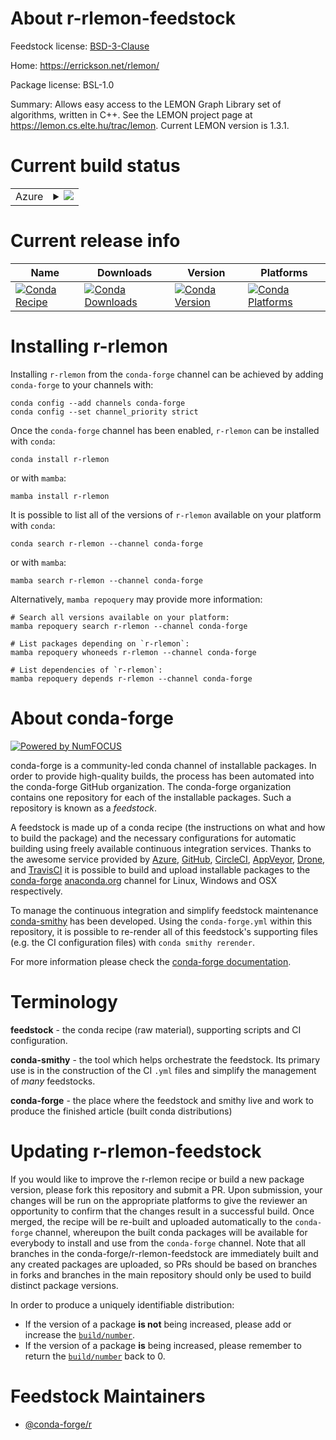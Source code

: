 About r-rlemon-feedstock
========================

Feedstock license: [BSD-3-Clause](https://github.com/conda-forge/r-rlemon-feedstock/blob/main/LICENSE.txt)

Home: https://errickson.net/rlemon/

Package license: BSL-1.0

Summary: Allows easy access to the LEMON Graph Library set of algorithms, written in C++. See the LEMON project page at <https://lemon.cs.elte.hu/trac/lemon>. Current LEMON version is 1.3.1.

Current build status
====================


<table>
    
  <tr>
    <td>Azure</td>
    <td>
      <details>
        <summary>
          <a href="https://dev.azure.com/conda-forge/feedstock-builds/_build/latest?definitionId=18860&branchName=main">
            <img src="https://dev.azure.com/conda-forge/feedstock-builds/_apis/build/status/r-rlemon-feedstock?branchName=main">
          </a>
        </summary>
        <table>
          <thead><tr><th>Variant</th><th>Status</th></tr></thead>
          <tbody><tr>
              <td>linux_64_r_base4.3</td>
              <td>
                <a href="https://dev.azure.com/conda-forge/feedstock-builds/_build/latest?definitionId=18860&branchName=main">
                  <img src="https://dev.azure.com/conda-forge/feedstock-builds/_apis/build/status/r-rlemon-feedstock?branchName=main&jobName=linux&configuration=linux%20linux_64_r_base4.3" alt="variant">
                </a>
              </td>
            </tr><tr>
              <td>linux_64_r_base4.4</td>
              <td>
                <a href="https://dev.azure.com/conda-forge/feedstock-builds/_build/latest?definitionId=18860&branchName=main">
                  <img src="https://dev.azure.com/conda-forge/feedstock-builds/_apis/build/status/r-rlemon-feedstock?branchName=main&jobName=linux&configuration=linux%20linux_64_r_base4.4" alt="variant">
                </a>
              </td>
            </tr><tr>
              <td>osx_64_r_base4.3</td>
              <td>
                <a href="https://dev.azure.com/conda-forge/feedstock-builds/_build/latest?definitionId=18860&branchName=main">
                  <img src="https://dev.azure.com/conda-forge/feedstock-builds/_apis/build/status/r-rlemon-feedstock?branchName=main&jobName=osx&configuration=osx%20osx_64_r_base4.3" alt="variant">
                </a>
              </td>
            </tr><tr>
              <td>osx_64_r_base4.4</td>
              <td>
                <a href="https://dev.azure.com/conda-forge/feedstock-builds/_build/latest?definitionId=18860&branchName=main">
                  <img src="https://dev.azure.com/conda-forge/feedstock-builds/_apis/build/status/r-rlemon-feedstock?branchName=main&jobName=osx&configuration=osx%20osx_64_r_base4.4" alt="variant">
                </a>
              </td>
            </tr><tr>
              <td>win_64_r_base4.3</td>
              <td>
                <a href="https://dev.azure.com/conda-forge/feedstock-builds/_build/latest?definitionId=18860&branchName=main">
                  <img src="https://dev.azure.com/conda-forge/feedstock-builds/_apis/build/status/r-rlemon-feedstock?branchName=main&jobName=win&configuration=win%20win_64_r_base4.3" alt="variant">
                </a>
              </td>
            </tr><tr>
              <td>win_64_r_base4.4</td>
              <td>
                <a href="https://dev.azure.com/conda-forge/feedstock-builds/_build/latest?definitionId=18860&branchName=main">
                  <img src="https://dev.azure.com/conda-forge/feedstock-builds/_apis/build/status/r-rlemon-feedstock?branchName=main&jobName=win&configuration=win%20win_64_r_base4.4" alt="variant">
                </a>
              </td>
            </tr>
          </tbody>
        </table>
      </details>
    </td>
  </tr>
</table>

Current release info
====================

| Name | Downloads | Version | Platforms |
| --- | --- | --- | --- |
| [![Conda Recipe](https://img.shields.io/badge/recipe-r--rlemon-green.svg)](https://anaconda.org/conda-forge/r-rlemon) | [![Conda Downloads](https://img.shields.io/conda/dn/conda-forge/r-rlemon.svg)](https://anaconda.org/conda-forge/r-rlemon) | [![Conda Version](https://img.shields.io/conda/vn/conda-forge/r-rlemon.svg)](https://anaconda.org/conda-forge/r-rlemon) | [![Conda Platforms](https://img.shields.io/conda/pn/conda-forge/r-rlemon.svg)](https://anaconda.org/conda-forge/r-rlemon) |

Installing r-rlemon
===================

Installing `r-rlemon` from the `conda-forge` channel can be achieved by adding `conda-forge` to your channels with:

```
conda config --add channels conda-forge
conda config --set channel_priority strict
```

Once the `conda-forge` channel has been enabled, `r-rlemon` can be installed with `conda`:

```
conda install r-rlemon
```

or with `mamba`:

```
mamba install r-rlemon
```

It is possible to list all of the versions of `r-rlemon` available on your platform with `conda`:

```
conda search r-rlemon --channel conda-forge
```

or with `mamba`:

```
mamba search r-rlemon --channel conda-forge
```

Alternatively, `mamba repoquery` may provide more information:

```
# Search all versions available on your platform:
mamba repoquery search r-rlemon --channel conda-forge

# List packages depending on `r-rlemon`:
mamba repoquery whoneeds r-rlemon --channel conda-forge

# List dependencies of `r-rlemon`:
mamba repoquery depends r-rlemon --channel conda-forge
```


About conda-forge
=================

[![Powered by
NumFOCUS](https://img.shields.io/badge/powered%20by-NumFOCUS-orange.svg?style=flat&colorA=E1523D&colorB=007D8A)](https://numfocus.org)

conda-forge is a community-led conda channel of installable packages.
In order to provide high-quality builds, the process has been automated into the
conda-forge GitHub organization. The conda-forge organization contains one repository
for each of the installable packages. Such a repository is known as a *feedstock*.

A feedstock is made up of a conda recipe (the instructions on what and how to build
the package) and the necessary configurations for automatic building using freely
available continuous integration services. Thanks to the awesome service provided by
[Azure](https://azure.microsoft.com/en-us/services/devops/), [GitHub](https://github.com/),
[CircleCI](https://circleci.com/), [AppVeyor](https://www.appveyor.com/),
[Drone](https://cloud.drone.io/welcome), and [TravisCI](https://travis-ci.com/)
it is possible to build and upload installable packages to the
[conda-forge](https://anaconda.org/conda-forge) [anaconda.org](https://anaconda.org/)
channel for Linux, Windows and OSX respectively.

To manage the continuous integration and simplify feedstock maintenance
[conda-smithy](https://github.com/conda-forge/conda-smithy) has been developed.
Using the ``conda-forge.yml`` within this repository, it is possible to re-render all of
this feedstock's supporting files (e.g. the CI configuration files) with ``conda smithy rerender``.

For more information please check the [conda-forge documentation](https://conda-forge.org/docs/).

Terminology
===========

**feedstock** - the conda recipe (raw material), supporting scripts and CI configuration.

**conda-smithy** - the tool which helps orchestrate the feedstock.
                   Its primary use is in the construction of the CI ``.yml`` files
                   and simplify the management of *many* feedstocks.

**conda-forge** - the place where the feedstock and smithy live and work to
                  produce the finished article (built conda distributions)


Updating r-rlemon-feedstock
===========================

If you would like to improve the r-rlemon recipe or build a new
package version, please fork this repository and submit a PR. Upon submission,
your changes will be run on the appropriate platforms to give the reviewer an
opportunity to confirm that the changes result in a successful build. Once
merged, the recipe will be re-built and uploaded automatically to the
`conda-forge` channel, whereupon the built conda packages will be available for
everybody to install and use from the `conda-forge` channel.
Note that all branches in the conda-forge/r-rlemon-feedstock are
immediately built and any created packages are uploaded, so PRs should be based
on branches in forks and branches in the main repository should only be used to
build distinct package versions.

In order to produce a uniquely identifiable distribution:
 * If the version of a package **is not** being increased, please add or increase
   the [``build/number``](https://docs.conda.io/projects/conda-build/en/latest/resources/define-metadata.html#build-number-and-string).
 * If the version of a package **is** being increased, please remember to return
   the [``build/number``](https://docs.conda.io/projects/conda-build/en/latest/resources/define-metadata.html#build-number-and-string)
   back to 0.

Feedstock Maintainers
=====================

* [@conda-forge/r](https://github.com/orgs/conda-forge/teams/r/)

